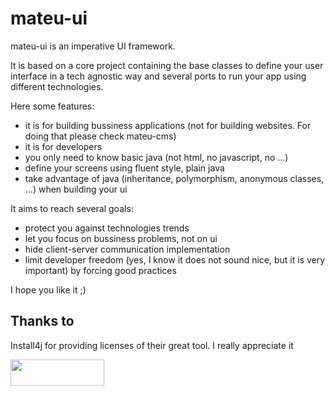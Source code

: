 # mateu-ui

mateu-ui is an imperative UI framework.

It is based on a core project containing the base classes to define your user interface in a tech agnostic way and several ports to run your app using different technologies.

Here some features:

- it is for building bussiness applications (not for building websites. For doing that please check mateu-cms)
- it is for developers
- you only need to know basic java (not html, no javascript, no ...)
- define your screens using fluent style, plain java
- take advantage of java (inheritance, polymorphism, anonymous classes, ...) when building your ui


It aims to reach several goals:

- protect you against technologies trends
- let you focus on bussiness problems, not on ui
- hide client-server communication implementation
- limit developer freedom (yes, I know it does not sound nice, but it is very important) by forcing good practices

I hope you like it ;)


## Thanks to

Install4j for providing licenses of their great tool. I really appreciate it

<img class="image-margin" width="150" height="42" src="https://www.ej-technologies.com/images/product_banners/install4j_large.png">

